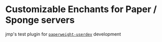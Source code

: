 # Customizable Enchants for Paper / Sponge servers

jmp's test plugin for [`paperweight-userdev`](https://github.com/PaperMC/paperweight/tree/main/paperweight-userdev) development
